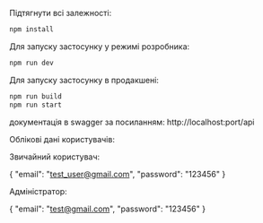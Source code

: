 Підтягнути всі залежності:

```bash
npm install
```

Для запуску застосунку у режимі розробника:

```bash
npm run dev
```

Для запуску застосунку в продакшені:

```bash
npm run build
npm run start
```

документація в swagger за посиланням: http://localhost:port/api

Облікові дані користувачів:

Звичайний користувач:

{
"email": "test_user@gmail.com",
"password": "123456"
}

Адміністратор:

{
"email": "test@gmail.com",
"password": "123456"
}
